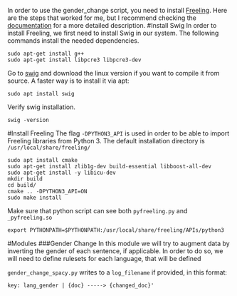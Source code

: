 In order to use the gender_change script, you need to install 
[Freeling](http://nlp.lsi.upc.edu/freeling/index.php/node/1). Here are the steps that worked for me, but
 I recommend checking the [documentation](https://freeling-user-manual.readthedocs.io/en/v4.1/) for a more detailed
  description.
#Install Swig
In order to install Freeling, we first need to install Swig in our system. The following commands install the needed
 dependencies.
```
sudo apt-get install g++
sudo apt-get install libpcre3 libpcre3-dev
```
Go to [swig](http://www.swig.org/) and download the linux version if you want to compile it from source. A faster way
 is to install it via apt:
```
sudo apt install swig
```
Verify swig installation.
```
swig -version
```
#Install Freeling
The flag `-DPYTHON3_API` is used in order to be able to import Freeling libraries from Python 3. The default
 installation directory is `/usr/local/share/freeling/`
```
sudo apt install cmake
sudo apt-get install zlib1g-dev build-essential libboost-all-dev
sudo apt-get install -y libicu-dev
mkdir build
cd build/
cmake .. -DPYTHON3_API=ON
sudo make install
```
Make sure that python script can see both `pyfreeling.py` and `_pyfreeling.so`
```
export PYTHONPATH=$PYTHONPATH:/usr/local/share/freeling/APIs/python3
```

#Modules
###Gender Change
In this module we will try to augment data by inverting the gender of each sentence, if applicable. In order
to do so, we will need to define rulesets for each language, that will be defined 

`gender_change_spacy.py` writes to a `log_filename` if provided, in this format:
```
key: lang_gender | {doc} -----> {changed_doc}'
```